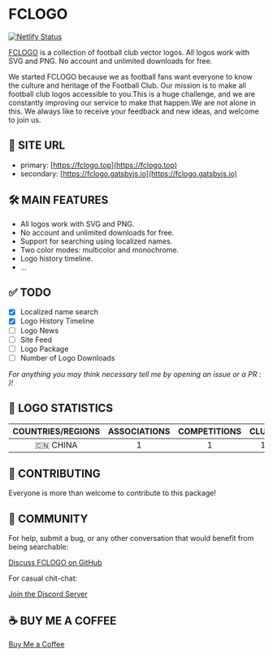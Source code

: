 # FCLOGO

[![Netlify Status](https://api.netlify.com/api/v1/badges/a2196b53-0fdf-4771-bc60-9577debe2e97/deploy-status)](https://app.netlify.com/sites/upbeat-bhaskara-908269/deploys)

[FCLOGO](https://fclogo.top) is a collection of football club vector logos. All logos work with SVG and PNG. No account and unlimited downloads for free.

We started FCLOGO because we as football fans want everyone to know the culture and heritage of the Football Club. Our mission is to make all football club logos accessible to you.This is a huge challenge, and we are constantly improving our service to make that happen.We are not alone in this. We always like to receive your feedback and new ideas, and welcome to join us.

## 🔗 SITE URL

- primary: [https://fclogo.top](https://fclogo.top)
- secondary: [https://fclogo.gatsbyjs.io](https://fclogo.gatsbyjs.io)

## 🛠 MAIN FEATURES

- All logos work with SVG and PNG.
- No account and unlimited downloads for free.
- Support for searching using localized names.
- Two color modes: multicolor and monochrome.
- Logo history timeline.
- ...

## ✅ TODO

- [x] Localized name search
- [x] Logo History Timeline
- [ ] Logo News
- [ ] Site Feed
- [ ] Logo Package
- [ ] Number of Logo Downloads

*For anything you may think necessary tell me by opening an issue or a PR : )!*

## 🎰 LOGO STATISTICS

| COUNTRIES/REGIONS | ASSOCIATIONS | COMPETITIONS | CLUBS | LOGOS |
| :--: | :--: | :--: | :--: | :--: |
| 🇨🇳 CHINA | 1 | 1 | 1 | 13 |


## 📝 CONTRIBUTING

Everyone is more than welcome to contribute to this package!

## 💬 COMMUNITY

For help, submit a bug, or any other conversation that would benefit from being searchable:

[Discuss FCLOGO on GitHub](https://github.com/FCLOGO/fclogo.top/discussions)

For casual chit-chat:

[Join the Discord Server](https://discord.gg/gVcbysaEWD)

## ☕️ BUY ME A COFFEE

[Buy Me a Coffee](https://fclogo.top/sponsor)